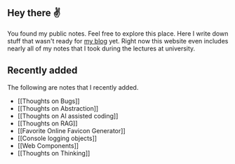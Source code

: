 
## Hey there ✌️

You found my public notes. Feel free to explore this place. Here I write down stuff that wasn't ready for [my blog](https://marc-julian.com/blog) yet. Right now this website even includes nearly all of my notes that I took during the lectures at university.

## Recently added

The following are notes that I recently added. 

- [[Thoughts on Bugs]]
- [[Thoughts on Abstraction]]
- [[Thoughts on AI assisted coding]]
- [[Thoughts on RAG]]
- [[Favorite Online Favicon Generator]]
- [[Console logging objects]]
- [[Web Components]]
- [[Thoughts on Thinking]]


